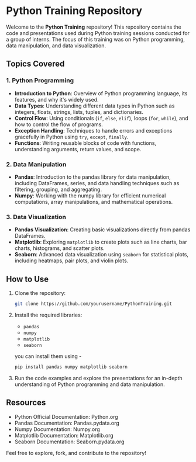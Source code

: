 # Python Training Repository

Welcome to the **Python Training** repository! This repository contains the code and presentations used during Python training sessions conducted for a group of interns. The focus of this training was on Python programming, data manipulation, and data visualization.

## Topics Covered

### 1. Python Programming
- **Introduction to Python**: Overview of Python programming language, its features, and why it's widely used.
- **Data Types**: Understanding different data types in Python such as integers, floats, strings, lists, tuples, and dictionaries.
- **Control Flow**: Using conditionals (`if`, `else`, `elif`), loops (`for`, `while`), and how to control the flow of programs.
- **Exception Handling**: Techniques to handle errors and exceptions gracefully in Python using `try`, `except`, `finally`.
- **Functions**: Writing reusable blocks of code with functions, understanding arguments, return values, and scope.

### 2. Data Manipulation
- **Pandas**: Introduction to the pandas library for data manipulation, including DataFrames, series, and data handling techniques such as filtering, grouping, and aggregating.
- **Numpy**: Working with the numpy library for efficient numerical computations, array manipulations, and mathematical operations.

### 3. Data Visualization
- **Pandas Visualization**: Creating basic visualizations directly from pandas DataFrames.
- **Matplotlib**: Exploring `matplotlib` to create plots such as line charts, bar charts, histograms, and scatter plots.
- **Seaborn**: Advanced data visualization using `seaborn` for statistical plots, including heatmaps, pair plots, and violin plots.

## How to Use

1. Clone the repository:
   ```bash
   git clone https://github.com/yourusername/PythonTraining.git
   
2. Install the required libraries:
   - `pandas`
   - `numpy`
   - `matplotlib`
   - `seaborn`
   
   you can install them using -
   ```bash
   pip install pandas numpy matplotlib seaborn
   
3. Run the code examples and explore the presentations for an in-depth understanding of Python programming and data manipulation.

## Resources
- Python Official Documentation: Python.org
- Pandas Documentation: Pandas.pydata.org
- Numpy Documentation: Numpy.org
- Matplotlib Documentation: Matplotlib.org
- Seaborn Documentation: Seaborn.pydata.org

Feel free to explore, fork, and contribute to the repository!
